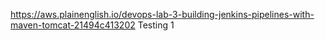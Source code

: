 https://aws.plainenglish.io/devops-lab-3-building-jenkins-pipelines-with-maven-tomcat-21494c413202
Testing 1
